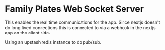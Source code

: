 # Family Plates Web Socket Server

This enables the real time communications for the app. Since nextjs doesn't do long lived connections this is connected to via a webhook in the nextjs app on the client side.

Using an upstash redis instance to do pub/sub.